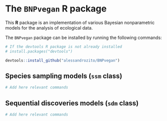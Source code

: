 # The `BNPvegan` R package

This **R** package is an implementation of various Bayesian nonparametric models for the analysis of ecological data.

The `BNPvegan` package can be installed by running the following commands:

```r 
# If the devtools R package is not already installed
# install.packages("devtools")

devtools::install_github("alessandrozito/BNPvegan")
```


## Species sampling models (`ssm` class)


```r 
# Add here relevant commands
```

## Sequential discoveries models (`sdm` class) 


```r 
# Add here relevant commands
```
